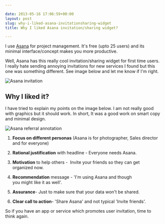 ```yaml
---

date: 2013-05-16 17:06:59+00:00
layout: post
slug: why-i-liked-asana-invitationsharing-widget
title: Why I liked Asana invitation/sharing widget?

---
```


I use [Asana](http://asana.com/) for project management. It's free (upto 25 users) and its minimal interface/concept makes you more productive.

Well, Asana has this really cool invitation/sharing widget for first time users. I really hate sending annoying invitations for new services I found but this one was something different. See image below and let me know if I'm right.

![Asana invitation](http://dl.dropboxusercontent.com/u/19894695/myblog/Asana-invitation.png)


## Why I liked it?


I have tried to explain my points on the image below. I am not really good with graphics but it should work. In short, It was a good work on smart copy and minimal design.

![Asana referral annotation](http://dl.dropboxusercontent.com/u/19894695/myblog/Asana-Growth-Hacking.png)

1. **Focus on different personas** (Asana is for photographer, Sales director and for everyone)
	
2. **Rational justification** with headline - Everyone needs Asana.

3. **Motivation** to help others -  Invite your friends so they can get organized now.

4. **Recommendation** message - 'I'm using Asana and though you might like it as well'.

5. **Assurance**- Just to make sure that your data won't be shared.

6. **Clear call to action**- 'Share Asana' and not typical 'Invite friends'.

So if you have an app or service which promotes user invitation, time to think again.
